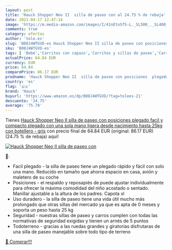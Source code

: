```yaml
---
layout: post
title: 'Hauck Shopper Neo II  silla de paseo con al 24.75 % de rebaja'
date: 2021-04-17 12:47:14
image: 'https://m.media-amazon.com/images/I/41nEtoSfS-L._SL500_._SL400_.jpg'
comments: true
category: ofertas
author: 'tole.es'
slug: 'B08J4WTGVD-es Hauck Shopper Neo II silla de paseo con posiciones plegado...'
sku: 'B08J4WTGVD-es'
tags: [ 'Bebé','Carritos con capazo','Carritos y sillas de paseo','Carritos, sillas de paseo y accesorios','hauck', ]
actualPrice: 64.84 EUR
currency: EUR
price: 64.84
comparePrice: 86.17 EUR
prodname: 'Hauck Shopper Neo II  silla de paseo con posiciones  plegado facil y compacto  plegado con una sola mano  ligera  desde nacimiento hasta 25kg  con botellero - gris'
country: 'es'
flag: '🇪🇸'
brand: 'Hauck'
buyurl: 'https://www.amazon.es/dp/B08J4WTGVD/?tag=tolees-21'
descuento: '24.75'
average: '75.78'
---
```


Tienes [Hauck Shopper Neo II  silla de paseo con posiciones  plegado facil y compacto  plegado con una sola mano  ligera  desde nacimiento hasta 25kg  con botellero - gris](https://www.amazon.es/dp/B08J4WTGVD/?tag=tolees-21) con precio final de  64.84 EUR (original: 86.17 EUR) (24.75 %  de rebaja) aqui!

[![Hauck Shopper Neo II  silla de paseo con](https://m.media-amazon.com/images/I/41nEtoSfS-L._SL500_._SL400_.jpg)](https://www.amazon.es/dp/B08J4WTGVD/?tag=tolees-21)

🔎:

- Facil plegado - la silla de paseo tiene un plegado rápido y fácil con solo una mano. Reducido en tamaño que ahorra espacio en casa, avión y maletero de su coche
- Posiciones - el respaldo y reposapiés de puede ajustar individualmente para ofrecer la máxima comodidad del niño acostado o sentado. Manillar ajustable a la altura de los padres. Capota xl
- Uso duradero - la silla de paseo tiene una vida útil mucho más prolongado que otras sillas del mercado ya que es apta de 0 meses y soporta un peso hasta 25 kg
- Seguridad - nuestras sillas de paseo y carros cumplen con todas las normativas de seguridad exigidas y tienen un arnés de 5 puntos
- Todoterreno - gracias a las ruedas grandes y giratorias disfrutaras de una silla de paseo manejable sobre todo tipo de terreno

[🛒 Comprar!!!](https://www.amazon.es/dp/B08J4WTGVD/?tag=tolees-21)
